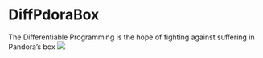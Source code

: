 # DiffPdoraBox
The Differentiable Programming is the hope of fighting against suffering in Pandora’s box
![](https://github.com/zhaohongqiangsoliva/DiffPdoraBox/blob/master/src/image/logo.jpg)
